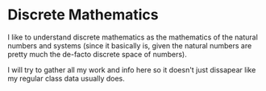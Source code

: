 # Discrete Mathematics

I like to understand discrete mathematics as the mathematics of the natural numbers and systems (since it basically is, given the natural numbers are pretty much the de-facto discrete space of numbers).

I will try to gather all my work and info here so it doesn't just dissapear like my regular class data usually does.



